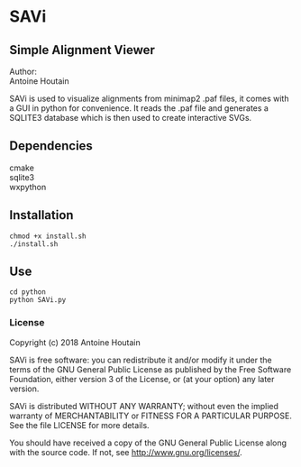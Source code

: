 # SAVi
## Simple Alignment Viewer
Author:  
Antoine Houtain

SAVi is used to visualize alignments from minimap2 .paf files, it comes with a GUI in python for convenience. It reads the .paf file and generates a SQLITE3 database which is then used to create interactive SVGs.

## Dependencies
cmake  
sqlite3  
wxpython

## Installation
```
chmod +x install.sh  
./install.sh
```
## Use
```
cd python  
python SAVi.py
```

### License

Copyright (c) 2018 Antoine Houtain

SAVi is free software: you can redistribute it and/or modify
it under the terms of the GNU General Public License as published by
the Free Software Foundation, either version 3 of the License, or
(at your option) any later version.

SAVi is distributed WITHOUT ANY WARRANTY; without even the implied warranty of
MERCHANTABILITY or FITNESS FOR A PARTICULAR PURPOSE.  
See the file LICENSE for more details.

You should have received a copy of the GNU General Public License
along with the source code.  If not, see <http://www.gnu.org/licenses/>.

